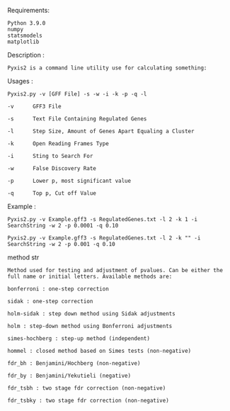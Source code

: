 Requirements:

	Python 3.9.0
	numpy
	statsmodels
	matplotlib
	
Description :

	Pyxis2 is a command line utility use for calculating something:
	
Usages :

	Pyxis2.py -v [GFF File] -s -w -i -k -p -q -l
	
	-v		GFF3 File
	
	-s		Text File Containing Regulated Genes
	
	-l		Step Size, Amount of Genes Apart Equaling a Cluster
	
	-k		Open Reading Frames Type
	
	-i		Sting to Search For
	
	-w		False Discovery Rate
	
	-p		Lower p, most significant value
	
	-q		Top p, Cut off Value
	
Example :
	
	Pyxis2.py -v Example.gff3 -s RegulatedGenes.txt -l 2 -k 1 -i SearchString -w 2 -p 0.0001 -q 0.10
	
	Pyxis2.py -v Example.gff3 -s RegulatedGenes.txt -l 2 -k "" -i SearchString -w 2 -p 0.001 -q 0.10

method str
	
	Method used for testing and adjustment of pvalues. Can be either the full name or initial letters. Available methods are:

	bonferroni : one-step correction

	sidak : one-step correction

	holm-sidak : step down method using Sidak adjustments
	
	holm : step-down method using Bonferroni adjustments
	
	simes-hochberg : step-up method (independent)
	
	hommel : closed method based on Simes tests (non-negative)
	
	fdr_bh : Benjamini/Hochberg (non-negative)
	
	fdr_by : Benjamini/Yekutieli (negative)
	
	fdr_tsbh : two stage fdr correction (non-negative)
	
	fdr_tsbky : two stage fdr correction (non-negative)
	
